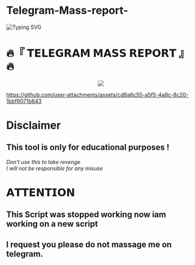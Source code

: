 # Telegram-Mass-report-

![Typing SVG](https://readme-typing-svg.herokuapp.com?font=Fira+Code&weight=600&size=31&duration=4500&pause=1000&color=RED&multiline=true&width=453&height=100&lines=TELEGRAM+MASS+REPORT)
<p align="center">


  # 🔥『  𝗧𝗘𝗟𝗘𝗚𝗥𝗔𝗠 𝗠𝗔𝗦𝗦 𝗥𝗘𝗣𝗢𝗥𝗧 』🔥
<p align="center">
  <img src="https://telegra.ph/file/54ce23a4b3a150382b13a.jpg">

  https://github.com/user-attachments/assets/cd8a6c55-a5f5-4a8c-8c20-1bbf9071b643

# Disclaimer
## This tool is only for educational purposes !
_Don't use this to take revenge_<br />
*I will not be responsible for any misuse*

# 𝗔𝗧𝗧𝗘𝗡𝗧𝗜𝗢𝗡
## This Script was stopped working now iam working on a new script
## l request you please do not massage me on telegram.

